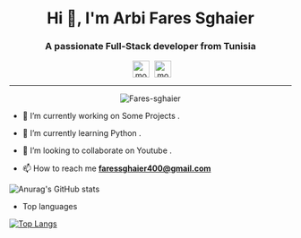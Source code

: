 <h1 align="center">Hi 👋, I'm Arbi Fares Sghaier</h1>
<h3 align="center" style>A passionate Full-Stack developer from Tunisia</h3>

<p align="center" style="margin : 10px auto;">
<a href="https://www.linkedin.com/in/fares-sghaier-23a1a4238/" target="blank" style="margin : auto 5px"><img align="center" src="https://cdn.jsdelivr.net/npm/simple-icons@3.0.1/icons/linkedin.svg" alt="mohamed dhia" height="30" width="30" /></a>
<a href="https://www.facebook.com/fares.sghayer.5" target="blank" ><img align="center" src="https://cdn.jsdelivr.net/npm/simple-icons@3.0.1/icons/facebook.svg" alt="mohamed dhia" height="30" width="30" /></a>
</p>

---

<p align="center"><img src="https://komarev.com/ghpvc/?username=Fares-sghaier" alt="Fares-sghaier" /> </p>

- 🔭 I’m currently working on Some Projects .

- 🌱 I’m currently learning Python .

- 👯 I’m looking to collaborate on Youtube .

- 📫 How to reach me **faressghaier400@gmail.com**









![Anurag's GitHub stats](https://github-readme-stats.vercel.app/api?username=Fares-sghaier&hide=issues&show_icons=true)

- Top languages

[![Top Langs](https://github-readme-stats.vercel.app/api/top-langs/?username=Fares-sghaier)](https://github.com/anuraghazra/github-readme-stats)








